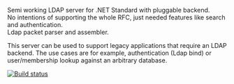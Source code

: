 Semi working LDAP server for .NET Standard with pluggable backend.  
No intentions of supporting the whole RFC, just needed features like search and authentication.  
Ldap packet parser and assembler.  
  
This server can be used to support legacy applications that require an LDAP backend. The use cases are for example, authentication (Ldap bind) or user/membership lookup against an arbitrary database.  

[![Build status](https://ci.appveyor.com/api/projects/status/ki6mn3s1f33yjpmx?svg=true)](https://ci.appveyor.com/project/vforteli/flexinetsldap)
